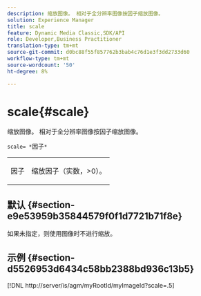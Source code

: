 ```yaml
---
description: 缩放图像。 相对于全分辨率图像按因子缩放图像。
solution: Experience Manager
title: scale
feature: Dynamic Media Classic,SDK/API
role: Developer,Business Practitioner
translation-type: tm+mt
source-git-commit: d0bc88f55f857762b3bab4c76d1e3f3dd2733d60
workflow-type: tm+mt
source-wordcount: '50'
ht-degree: 8%

---
```



# scale{#scale}

缩放图像。 相对于全分辨率图像按因子缩放图像。

`scale= *`因子`*`

<table id="simpletable_AC0974B79E064BA99C1F76461BDE808A"> 
 <tr class="strow"> 
  <td class="stentry"> <p><span class="codeph"> <span class="varname"> 因子</span></span> </p> </td> 
  <td class="stentry"> <p>缩放因子（实数，&gt;0）。 </p></td> 
 </tr> 
</table>

## 默认 {#section-e9e53959b35844579f0f1d7721b71f8e}

如果未指定，则使用图像时不进行缩放。

## 示例 {#section-d5526953d6434c58bb2388bd936c13b5}

[!DNL http://server/is/agm/myRootId/myImageId?scale=.5]
